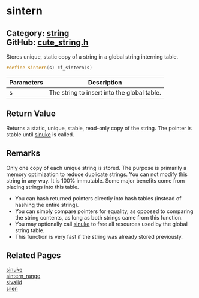 [//]: # (This file is automatically generated by Cute Framework's docs parser.)
[//]: # (Do not edit this file by hand!)
[//]: # (See: https://github.com/RandyGaul/cute_framework/blob/master/samples/docs_parser.cpp)
[](../header.md ':include')

# sintern

Category: [string](/api_reference?id=string)  
GitHub: [cute_string.h](https://github.com/RandyGaul/cute_framework/blob/master/include/cute_string.h)  
---

Stores unique, static copy of a string in a global string interning table.

```cpp
#define sintern(s) cf_sintern(s)
```

Parameters | Description
--- | ---
s | The string to insert into the global table.

## Return Value

Returns a static, unique, stable, read-only copy of the string. The pointer is stable until [sinuke](/string/sinuke.md) is called.

## Remarks

Only one copy of each unique string is stored. The purpose is primarily a memory optimization to reduce duplicate strings.
You can not modify this string in any way. It is 100% immutable. Some major benefits come from placing strings into this
table.

- You can hash returned pointers directly into hash tables (instead of hashing the entire string).
- You can simply compare pointers for equality, as opposed to comparing the string contents, as long as both strings came from this function.
- You may optionally call [sinuke](/string/sinuke.md) to free all resources used by the global string table.
- This function is very fast if the string was already stored previously.

## Related Pages

[sinuke](/string/sinuke.md)  
[sintern_range](/string/sintern_range.md)  
[sivalid](/string/sivalid.md)  
[silen](/string/silen.md)  
